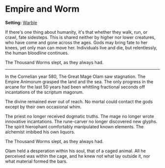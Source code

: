 # Empire and Worm

<meta property="og:description" content="If there's one thing about humanity, it's that whether they walk, run, or crawl, fate sidesteps.">

**Setting:** [Warble](../cosmology/conduits/warble/introduction.md)

If there's one thing about humanity, it's that whether they walk, run, or crawl, fate sidesteps. This is shared neither by higher nor lower creatures, who have come and gone across the ages. Gods may bring fate to her knees, yet only man can move her. Individuals live and die, but relentlessly, the human bloodline continues.

The Thousand Worms slept, as they always had.

---

In the Cornelian year 580, The Great Mage Olam saw stagnation. The Empire Animorum grasped the land and the sea. The only progress in the arcane for the last 50 years had been whittling fractional seconds off incantations of the scriptum magorum.

The divine remained ever out of reach. No mortal could contact the gods except by their own occasional whim.

The priest no longer received dogmatic truths. The mage no longer wrote innovative incantations. The rune-carver no longer discovered new glyphs. The spirit hierophant comfortably manipulated known elements. The alchemist imbibed his own liquors.

The Thousand Worms slept, as they always had.

Olam held a desperation within his soul, that of a caged animal. All he perceived was within the cage, and he knew not what lay outside it, nor what material formed the bars.